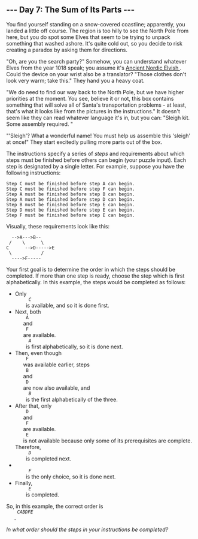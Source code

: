 <article class="day-desc">
 <h2>
  --- Day 7: The Sum of Its Parts ---
 </h2>
 <p>
  You find yourself standing on a snow-covered coastline; apparently, you landed a little off course.  The region is too hilly to see the North Pole from here, but you do spot some Elves that seem to be trying to unpack something that washed ashore. It's quite cold out, so you decide to risk creating a paradox by asking them for directions.
 </p>
 <p>
  "Oh, are you the search party?" Somehow, you can understand whatever Elves from the year 1018 speak; you assume it's
  <a href="/2015/day/6">
   Ancient Nordic Elvish
  </a>
  . Could the device on your wrist also be a translator? "Those clothes don't look very warm; take this." They hand you a heavy coat.
 </p>
 <p>
  "We do need to find our way back to the North Pole, but we have higher priorities at the moment. You see, believe it or not, this box contains something that will solve all of Santa's transportation problems - at least, that's what it looks like from the pictures in the instructions."  It doesn't seem like they can read whatever language it's in, but you can: "Sleigh kit.
  <span title="Just some oak and some pine and a handful of Norsemen.">
   Some assembly required.
  </span>
  "
 </p>
 <p>
  "'Sleigh'? What a wonderful name! You must help us assemble this 'sleigh' at once!" They start excitedly pulling more parts out of the box.
 </p>
 <p>
  The instructions specify a series of
  <em>
   steps
  </em>
  and requirements about which steps must be finished before others can begin (your puzzle input). Each step is designated by a single letter. For example, suppose you have the following instructions:
 </p>
 <pre><code>Step C must be finished before step A can begin.
Step C must be finished before step F can begin.
Step A must be finished before step B can begin.
Step A must be finished before step D can begin.
Step B must be finished before step E can begin.
Step D must be finished before step E can begin.
Step F must be finished before step E can begin.
</code></pre>
 <p>
  Visually, these requirements look like this:
 </p>
 <pre><code>  --&gt;A---&gt;B--
 /    \      \
C      --&gt;D-----&gt;E
 \           /
  ----&gt;F-----
</code></pre>
 <p>
  Your first goal is to determine the order in which the steps should be completed. If more than one step is ready, choose the step which is first alphabetically. In this example, the steps would be completed as follows:
 </p>
 <ul>
  <li>
   Only
   <em>
    <code>
     C
    </code>
   </em>
   is available, and so it is done first.
  </li>
  <li>
   Next, both
   <code>
    A
   </code>
   and
   <code>
    F
   </code>
   are available.
   <em>
    <code>
     A
    </code>
   </em>
   is first alphabetically, so it is done next.
  </li>
  <li>
   Then, even though
   <code>
    F
   </code>
   was available earlier, steps
   <code>
    B
   </code>
   and
   <code>
    D
   </code>
   are now also available, and
   <em>
    <code>
     B
    </code>
   </em>
   is the first alphabetically of the three.
  </li>
  <li>
   After that, only
   <code>
    D
   </code>
   and
   <code>
    F
   </code>
   are available.
   <code>
    E
   </code>
   is not available because only some of its prerequisites are complete. Therefore,
   <em>
    <code>
     D
    </code>
   </em>
   is completed next.
  </li>
  <li>
   <em>
    <code>
     F
    </code>
   </em>
   is the only choice, so it is done next.
  </li>
  <li>
   Finally,
   <em>
    <code>
     E
    </code>
   </em>
   is completed.
  </li>
 </ul>
 <p>
  So, in this example, the correct order is
  <em>
   <code>
    CABDFE
   </code>
  </em>
  .
 </p>
 <p>
  <em>
   In what order should the steps in your instructions be completed?
  </em>
 </p>
</article>
